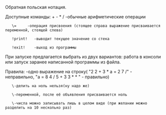 Обратная польская нотация.

Доступные команды:
       \+ \- \* \/   -обычные арифметические операции
  
       \=     -операция присвоения (стоящее справа выражение присваивается переменной, стоящей слева)
  
       !print!   -выводит текущее значение со стека
  
       !exit!    -выход из программы
  
  
При запуске предлагается выбрать из двух вариантов: работа в консоли или запуск заранее написанной программы из файла.

Правила:
       \-одно выражение на строку( "2 2 + 3 * a = 2 7 /" - неправильно, "a = 8 4 / 5 + 3 3 * * " - правильно)
   
       \-делить на ноль нельзя(ну надо же)
   
       \-переменной, после её объявления присваивается ноль
   
       \-числа можно записывать лишь в целом виде (при желании можно разделить на 10 несколько раз)
   
